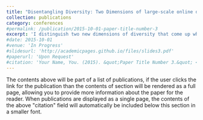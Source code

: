 ```yaml
---
title: "Disentangling Diversity: Two Dimensions of large-scale online deliberation"
collection: publications
category: conferences
#permalink: /publication/2015-10-01-paper-title-number-3
excerpt: 'I distinguish two new dimensions of diversity that come up when designing large-scale online deliberations.'
#date: 2015-10-01
#venue: 'In Progress'
#slidesurl: 'http://academicpages.github.io/files/slides3.pdf'
#paperurl: 'Upon Request'
#citation: 'Your Name, You. (2015). &quot;Paper Title Number 3.&quot; <i>Journal 1</i>. 1(3).'
---
```


The contents above will be part of a list of publications, if the user clicks the link for the publication than the contents of section will be rendered as a full page, allowing you to provide more information about the paper for the reader. When publications are displayed as a single page, the contents of the above "citation" field will automatically be included below this section in a smaller font.
